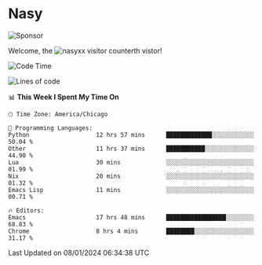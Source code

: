 # Nasy

<!--
<p align="center">
<img height="200" src="https://github-readme-stats.vercel.app/api?username=nasyxx&count_private=true&show_icons=true&theme=dracula&include_all_commits=true"/>
<img height="200" src="https://github-readme-stats.vercel.app/api/top-langs/?username=nasyxx&theme=dracula&hide=html,jupyter+notebook&count_private=true&show_icons=true"/>
</p>

  
----------------
-->

![Sponsor](https://img.shields.io/static/v1.svg?label=Sponsor&message=%E2%9D%A4&logo=GitHub&style=flat&color=pink)
 
Welcome, the ![nasyxx visitor counter](https://count.getloli.com/get/@nasyxx?theme=rule34)th vistor!
 
<!--START_SECTION:waka-->
![Code Time](http://img.shields.io/badge/Code%20Time-4%2C199%20hrs%2039%20mins-blue)

![Lines of code](https://img.shields.io/badge/From%20Hello%20World%20I%27ve%20Written-6.3%20million%20lines%20of%20code-blue)

📊 **This Week I Spent My Time On** 

```text
🕑︎ Time Zone: America/Chicago

💬 Programming Languages: 
Python                   12 hrs 57 mins      █████████████░░░░░░░░░░░░   50.04 % 
Other                    11 hrs 37 mins      ███████████░░░░░░░░░░░░░░   44.90 % 
Lua                      30 mins             ░░░░░░░░░░░░░░░░░░░░░░░░░   01.99 % 
Nix                      20 mins             ░░░░░░░░░░░░░░░░░░░░░░░░░   01.32 % 
Emacs Lisp               11 mins             ░░░░░░░░░░░░░░░░░░░░░░░░░   00.71 % 

🔥 Editors: 
Emacs                    17 hrs 48 mins      █████████████████░░░░░░░░   68.83 % 
Chrome                   8 hrs 4 mins        ████████░░░░░░░░░░░░░░░░░   31.17 % 
```


 Last Updated on 08/01/2024 06:34:38 UTC
<!--END_SECTION:waka-->

<!-- ![visitors](https://visitor-badge.laobi.icu/badge?page_id=nasyxx.nasyxx) -->
